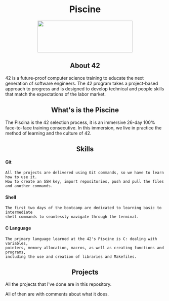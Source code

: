<h1 align="center"> Piscine</h1>

<p align="center">
  <img width="300" height="100" src="https://miro.medium.com/max/1400/1*eliFAe2EAr55Oj_FuqB_yw.png">
</p>

<h2 align="center">About 42</h2
<p> 42 is a future-proof computer science training to educate the next generation of software engineers. The 42 program takes a project-based approach to progress and is designed to develop technical and people skills that match the expectations of the labor market.</p>
<h2 align="center">What's is the Piscine</h2>
<p>  The Piscina is the 42 selection process, it is an immersive 26-day 100% face-to-face training
consecutive. In this immersion, we live in practice the method of
learning and the culture of 42.</p>
<h2 align="center">Skills</h2>

#### Git
	All the projects are delivered using Git commands, so we have to learn how to use it.
	How to create an SSH key, import repositories, push and pull the files and another commands.
  
#### Shell
	The first two days of the bootcamp are dedicated to learning basic to intermediate
	shell commands to seamlessly navigate through the terminal.
  
#### C Language
	The primary language learned at the 42's Piscine is C: dealing with variables,
	pointers, memory allocation, macros, as well as creating functions and programs,
	including the use and creation of libraries and Makefiles.


<h2 align="center">Projects</h2>
<p> All the projects that I've done are in this repository.</p>
<p> All of then are with comments about what it does. </p>
